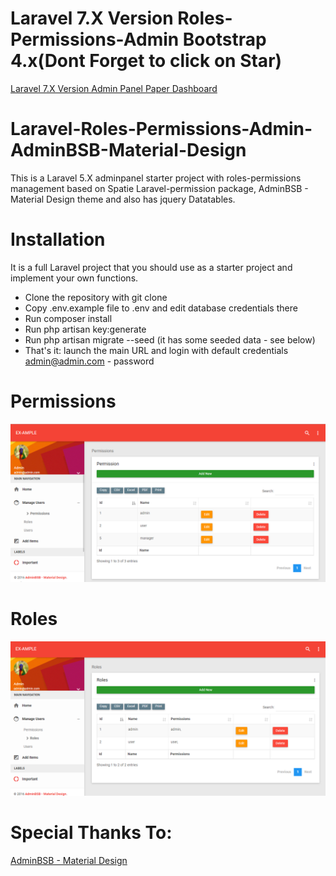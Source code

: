 # Laravel 7.X Version Roles-Permissions-Admin Bootstrap 4.x(Dont Forget to click on Star)
[Laravel 7.X Version Admin Panel Paper Dashboard](https://github.com/Mahanteshkumbar/Laravel7.x-Roles-Permissions-Admin-Paper-Dashboard-bootstrap4)


# Laravel-Roles-Permissions-Admin-AdminBSB-Material-Design
This is a Laravel 5.X adminpanel starter project with roles-permissions management based on Spatie Laravel-permission package, AdminBSB - Material Design theme and also has jquery Datatables.

# Installation
It is a full Laravel project that you should use as a starter project and implement your own functions.

* Clone the repository with git clone
* Copy .env.example file to .env and edit database credentials there
* Run composer install
* Run php artisan key:generate
* Run php artisan migrate --seed (it has some seeded data - see below)
* That's it: launch the main URL and login with default credentials admin@admin.com - password

# Permissions
![picture alt](https://github.com/Mahanteshkumbar/Laravel-Roles-Permissions-Admin-AdminBSB-Material-Design/blob/master/img/permission.PNG)

# Roles
![picture alt](https://github.com/Mahanteshkumbar/Laravel-Roles-Permissions-Admin-AdminBSB-Material-Design/blob/master/img/roles.PNG)

# Special Thanks To:
[AdminBSB - Material Design](https://gurayyarar.github.io/AdminBSBMaterialDesign/)
